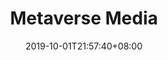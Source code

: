 ---
weight: 1
title: "Metaverse Media"
description: ""
date: 2019-10-01T21:57:40+08:00
lastmod: 2020-01-01T16:45:40+08:00
draft: false
ico: '<svg class="icon" aria-hidden="true"><use xlink:href="#icon-yuanyuzhoumeiti"></use></svg>'
navigation: ["Metaverse News","Metaverse Community","Wechat Public Platform","Weibo","Wemedia"]
hidePage: true
---